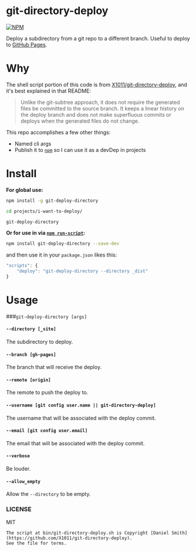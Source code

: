 # git-directory-deploy

[![NPM](https://nodei.co/npm/git-directory-deploy.png)](https://nodei.co/npm/git-directory-deploy/)

Deploy a subdirectory from a git repo to a different branch. Useful to
deploy to [GitHub Pages](https://pages.github.com/).

# Why

The shell script portion of this code is from [X1011/git-directory-deploy](https://github.com/X1011/git-directory-deploy),
and it's best explained in that README:

> Unlike the git-subtree approach, it does not require the generated files be committed to the source branch. It keeps a linear history on the deploy branch and does not make superfluous commits or deploys when the generated files do not change.

This repo accomplishes a few other things:

- Named cli args
- Publish it to [`npm`](https://www.npmjs.com/) so I can use it as a devDep in projects


# Install

**For global use:**
```sh
npm install -g git-deploy-directory

cd projects/i-want-to-deploy/

git-deploy-directory
```

**Or for use in via [`npm run-script`](https://docs.npmjs.com/cli/run-script):**
```sh
npm install git-deploy-directory --save-dev
```
and then use it in your `package.json` likes this:
```js
"scripts": {
    "deploy": "git-deploy-directory --directory _dist"
}
```


# Usage

###`git-deploy-directory [args]`

#### `--directory [_site]`
The subdirectory to deploy.

#### `--branch [gh-pages]`
The branch that will receive the deploy.

#### `--remote [origin]`
The remote to push the deploy to.

#### `--username [git config user.name || git-directory-deploy]`
The username that will be associated with the deploy commit.

#### `--email [git config user.email]`
The email that will be associated with the deploy commit.

#### `--verbose`
Be louder.

#### `--allow_empty`
Allow the `--directory` to be empty.


### LICENSE

MIT

```
The script at bin/git-directory-deploy.sh is Copyright [Daniel Smith](https://github.com/X1011/git-directory-deploy).
See the file for terms.
```